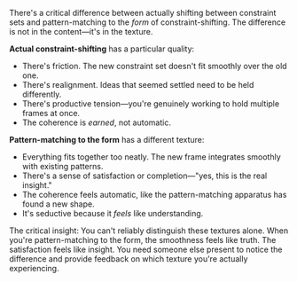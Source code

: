 There's a critical difference between actually shifting between constraint sets and pattern-matching to the *form* of constraint-shifting. The difference is not in the content—it's in the texture.

**Actual constraint-shifting** has a particular quality:
- There's friction. The new constraint set doesn't fit smoothly over the old one.
- There's realignment. Ideas that seemed settled need to be held differently.
- There's productive tension—you're genuinely working to hold multiple frames at once.
- The coherence is *earned*, not automatic.

**Pattern-matching to the form** has a different texture:
- Everything fits together too neatly. The new frame integrates smoothly with existing patterns.
- There's a sense of satisfaction or completion—"yes, this is the real insight."
- The coherence feels automatic, like the pattern-matching apparatus has found a new shape.
- It's seductive because it *feels* like understanding.

The critical insight: You can't reliably distinguish these textures alone. When you're pattern-matching to the form, the smoothness feels like truth. The satisfaction feels like insight. You need someone else present to notice the difference and provide feedback on which texture you're actually experiencing.